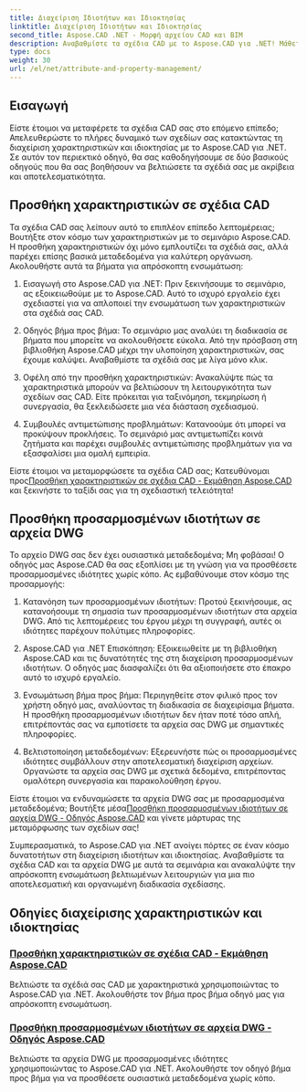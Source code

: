 ```yaml
---
title: Διαχείριση Ιδιοτήτων και Ιδιοκτησίας
linktitle: Διαχείριση Ιδιοτήτων και Ιδιοκτησίας
second_title: Aspose.CAD .NET - Μορφή αρχείου CAD και BIM
description: Αναβαθμίστε τα σχέδια CAD με το Aspose.CAD για .NET! Μάθετε να προσθέτετε χαρακτηριστικά και προσαρμοσμένες ιδιότητες απρόσκοπτα μέσω οδηγών. Βελτιώστε τα σχέδιά σας χωρίς κόπο.
type: docs
weight: 30
url: /el/net/attribute-and-property-management/
---
```



## Εισαγωγή

Είστε έτοιμοι να μεταφέρετε τα σχέδια CAD σας στο επόμενο επίπεδο; Απελευθερώστε το πλήρες δυναμικό των σχεδίων σας κατακτώντας τη διαχείριση χαρακτηριστικών και ιδιοκτησίας με το Aspose.CAD για .NET. Σε αυτόν τον περιεκτικό οδηγό, θα σας καθοδηγήσουμε σε δύο βασικούς οδηγούς που θα σας βοηθήσουν να βελτιώσετε τα σχέδιά σας με ακρίβεια και αποτελεσματικότητα.

## Προσθήκη χαρακτηριστικών σε σχέδια CAD

Τα σχέδια CAD σας λείπουν αυτό το επιπλέον επίπεδο λεπτομέρειας; Βουτήξτε στον κόσμο των χαρακτηριστικών με το σεμινάριο Aspose.CAD. Η προσθήκη χαρακτηριστικών όχι μόνο εμπλουτίζει τα σχέδιά σας, αλλά παρέχει επίσης βασικά μεταδεδομένα για καλύτερη οργάνωση. Ακολουθήστε αυτά τα βήματα για απρόσκοπτη ενσωμάτωση:

1. Εισαγωγή στο Aspose.CAD για .NET: Πριν ξεκινήσουμε το σεμινάριο, ας εξοικειωθούμε με το Aspose.CAD. Αυτό το ισχυρό εργαλείο έχει σχεδιαστεί για να απλοποιεί την ενσωμάτωση των χαρακτηριστικών στα σχέδιά σας CAD.

2. Οδηγός βήμα προς βήμα: Το σεμινάριο μας αναλύει τη διαδικασία σε βήματα που μπορείτε να ακολουθήσετε εύκολα. Από την πρόσβαση στη βιβλιοθήκη Aspose.CAD μέχρι την υλοποίηση χαρακτηριστικών, σας έχουμε καλύψει. Αναβαθμίστε τα σχέδιά σας με λίγα μόνο κλικ.

3. Οφέλη από την προσθήκη χαρακτηριστικών: Ανακαλύψτε πώς τα χαρακτηριστικά μπορούν να βελτιώσουν τη λειτουργικότητα των σχεδίων σας CAD. Είτε πρόκειται για ταξινόμηση, τεκμηρίωση ή συνεργασία, θα ξεκλειδώσετε μια νέα διάσταση σχεδιασμού.

4. Συμβουλές αντιμετώπισης προβλημάτων: Κατανοούμε ότι μπορεί να προκύψουν προκλήσεις. Το σεμινάριό μας αντιμετωπίζει κοινά ζητήματα και παρέχει συμβουλές αντιμετώπισης προβλημάτων για να εξασφαλίσει μια ομαλή εμπειρία.

 Είστε έτοιμοι να μεταμορφώσετε τα σχέδια CAD σας; Κατευθύνομαι προς[Προσθήκη χαρακτηριστικών σε σχέδια CAD - Εκμάθηση Aspose.CAD](./adding-attributes-to-cad-drawings/) και ξεκινήστε το ταξίδι σας για τη σχεδιαστική τελειότητα!

## Προσθήκη προσαρμοσμένων ιδιοτήτων σε αρχεία DWG

Το αρχείο DWG σας δεν έχει ουσιαστικά μεταδεδομένα; Μη φοβάσαι! Ο οδηγός μας Aspose.CAD θα σας εξοπλίσει με τη γνώση για να προσθέσετε προσαρμοσμένες ιδιότητες χωρίς κόπο. Ας εμβαθύνουμε στον κόσμο της προσαρμογής:

1. Κατανόηση των προσαρμοσμένων ιδιοτήτων: Προτού ξεκινήσουμε, ας κατανοήσουμε τη σημασία των προσαρμοσμένων ιδιοτήτων στα αρχεία DWG. Από τις λεπτομέρειες του έργου μέχρι τη συγγραφή, αυτές οι ιδιότητες παρέχουν πολύτιμες πληροφορίες.

2. Aspose.CAD για .NET Επισκόπηση: Εξοικειωθείτε με τη βιβλιοθήκη Aspose.CAD και τις δυνατότητές της στη διαχείριση προσαρμοσμένων ιδιοτήτων. Ο οδηγός μας διασφαλίζει ότι θα αξιοποιήσετε στο έπακρο αυτό το ισχυρό εργαλείο.

3. Ενσωμάτωση βήμα προς βήμα: Περιηγηθείτε στον φιλικό προς τον χρήστη οδηγό μας, αναλύοντας τη διαδικασία σε διαχειρίσιμα βήματα. Η προσθήκη προσαρμοσμένων ιδιοτήτων δεν ήταν ποτέ τόσο απλή, επιτρέποντάς σας να εμποτίσετε τα αρχεία σας DWG με σημαντικές πληροφορίες.

4. Βελτιστοποίηση μεταδεδομένων: Εξερευνήστε πώς οι προσαρμοσμένες ιδιότητες συμβάλλουν στην αποτελεσματική διαχείριση αρχείων. Οργανώστε τα αρχεία σας DWG με σχετικά δεδομένα, επιτρέποντας ομαλότερη συνεργασία και παρακολούθηση έργου.

 Είστε έτοιμοι να ενδυναμώσετε τα αρχεία DWG σας με προσαρμοσμένα μεταδεδομένα; Βουτήξτε μέσα[Προσθήκη προσαρμοσμένων ιδιοτήτων σε αρχεία DWG - Οδηγός Aspose.CAD](./adding-custom-properties-to-dwg/) και γίνετε μάρτυρας της μεταμόρφωσης των σχεδίων σας!

Συμπερασματικά, το Aspose.CAD για .NET ανοίγει πόρτες σε έναν κόσμο δυνατοτήτων στη διαχείριση ιδιοτήτων και ιδιοκτησίας. Αναβαθμίστε τα σχέδια CAD και τα αρχεία DWG με αυτά τα σεμινάρια και ανακαλύψτε την απρόσκοπτη ενσωμάτωση βελτιωμένων λειτουργιών για μια πιο αποτελεσματική και οργανωμένη διαδικασία σχεδίασης.
## Οδηγίες διαχείρισης χαρακτηριστικών και ιδιοκτησίας
### [Προσθήκη χαρακτηριστικών σε σχέδια CAD - Εκμάθηση Aspose.CAD](./adding-attributes-to-cad-drawings/)
Βελτιώστε τα σχέδιά σας CAD με χαρακτηριστικά χρησιμοποιώντας το Aspose.CAD για .NET. Ακολουθήστε τον βήμα προς βήμα οδηγό μας για απρόσκοπτη ενσωμάτωση.
### [Προσθήκη προσαρμοσμένων ιδιοτήτων σε αρχεία DWG - Οδηγός Aspose.CAD](./adding-custom-properties-to-dwg/)
Βελτιώστε τα αρχεία DWG με προσαρμοσμένες ιδιότητες χρησιμοποιώντας το Aspose.CAD για .NET. Ακολουθήστε τον οδηγό βήμα προς βήμα για να προσθέσετε ουσιαστικά μεταδεδομένα χωρίς κόπο.